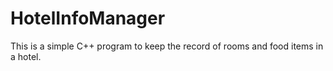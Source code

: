 # HotelInfoManager
This is a simple C++ program to keep the record of rooms and food items in a hotel.
